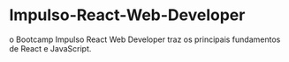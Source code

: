 # Impulso-React-Web-Developer
o Bootcamp Impulso React Web Developer traz os principais fundamentos de React e JavaScript. 
